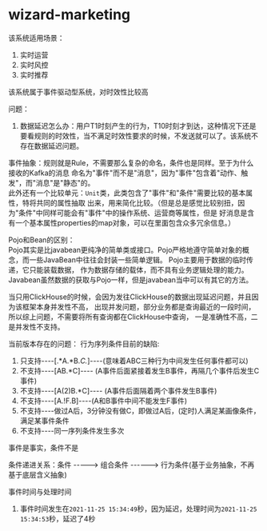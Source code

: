 # wizard-marketing
该系统适用场景：
1. 实时运营
2. 实时风控
3. 实时推荐

该系统属于事件驱动型系统，对时效性比较高

问题：
1. 数据延迟怎么办：用户T1时刻产生的行为，T10时刻才到达，这种情况下还是要看规则的时效性，当不满足时效性要求的时候，不发送就可以了。该系统不存在数据延迟问题。

事件抽象：规则就是Rule，不需要那么复杂的命名，条件也是同样。至于为什么接收的Kafka的消息
命名为"事件"而不是"消息"，因为"事件"包含着"动作、触发"，而"消息"是"静态"的。  
此外还有一个比较单元：`Unit`类，此类包含了"事件"和"条件"需要比较的基本属性，特将共同的属性抽取
出来，用来简化比较。（但是总是感觉比较别扭，因为"条件"中同样可能会有"事件"中的操作系统、运营商等属性，但是
好消息是含有一个基本属性properties的map对象，可以在里面包含众多冗余信息。）

Pojo和Bean的区别：  
Pojo其实是比javabean更纯净的简单类或接口。Pojo严格地遵守简单对象的概念，而一些JavaBean中往往会封装一些简单逻辑。
Pojo主要用于数据的临时传递，它只能装载数据， 作为数据存储的载体，而不具有业务逻辑处理的能力。
Javabean虽然数据的获取与Pojo一样，但是javabean当中可以有其它的方法。


当只用ClickHouse的时候，会因为发往ClickHouse的数据出现延迟问题，并且因为该框架本身并发性不高，
出现并发问题，部分业务都是查询最近的一段时间，所以综上问题，不需要将所有查询都在ClickHouse中查询，
一是准确性不高，二是并发性不支持。


当前版本存在的问题：
行为序列条件目前的缺陷:
1. 只支持----[.*A.*B.*C.*]----(意味着ABC三种行为中间发生任何事件都可以)
2. 不支持----[AB.*C]---- (A事件后面紧接着发生B事件，再隔几个事件后发生C事件)
3. 不支持----[A(2)B.*C]---- (A事件后面隔着两个事件发生B事件)
4. 不支持----[A.!F.B]----(A和B事件中间不能发生F事件)
5. 不支持----做过A后，3分钟没有做C，即做过A后，(定时)人满足某画像条件，满足某事件条件
6. 不支持----同一序列条件发生多次

事件是事实，条件不是

条件递进关系：条件 -----> 组合条件 ------> 行为条件(基于业务抽象，不再基于底层含义抽象)


事件时间与处理时间
1. 事件时间发生在`2021-11-25 15:34:49`秒，因为延迟，处理时间为`2021-11-25 15:34:53`秒，延迟了4秒